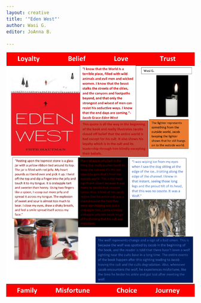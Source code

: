 ```yaml
---
layout: creative
title: '"Eden West"'
author: Wasi G.
editor: JoAnna B.

---
```

![](/uploads/independent-creative-one-pager-by-wasi-g-1.png)